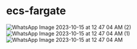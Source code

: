 # ecs-fargate
![WhatsApp Image 2023-10-15 at 12 47 04 AM (2)](https://github.com/amritsingh5/ecs-fargate/assets/146261015/7274c1a6-4d2a-4789-a9e6-7a9f274e58a6)
![WhatsApp Image 2023-10-15 at 12 47 04 AM (1)](https://github.com/amritsingh5/ecs-fargate/assets/146261015/a88c77bd-5d05-4fdf-beec-dae012706a3e)
![WhatsApp Image 2023-10-15 at 12 47 04 AM](https://github.com/amritsingh5/ecs-fargate/assets/146261015/279f42cd-c071-419b-9fa8-4465b79e22bc)


